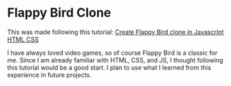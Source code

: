 # Flappy Bird Clone

This was made following this tutorial: [Create Flappy Bird clone in Javascript HTML CSS](https://www.youtube.com/watch?v=jj5ADM2uywg)

I have always loved video games, so of course Flappy Bird is a classic for me. Since I am already familiar with HTML, CSS, and JS, I thought following this tutorial would be a good start. I plan to use what I learned from this experience in future projects.
